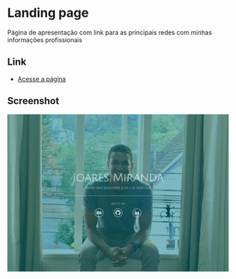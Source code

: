 # Landing page
Página de apresentação com link para as principais redes com minhas informações profissionais

## Link
* <a href="https://joaresmiranda.github.io">Acesse a página</a>

## Screenshot
![Screenshot Desktop](./design/home.png)